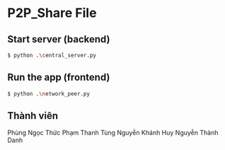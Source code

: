 # P2P_Share File 

## Start server (backend)

```bash
$ python .\central_server.py
```

## Run the app (frontend)

```bash
$ python .\network_peer.py
```
## Thành viên
Phùng Ngọc Thức
Phạm Thanh Tùng
Nguyễn Khánh Huy
Nguyễn Thành Danh
